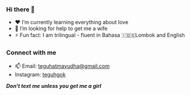 ### Hi there 👋

- ❤️ I’m currently learning everything about love
- 🤔 I’m looking for help to get me a wife
- ⚡ Fun fact: I am trilingual - fluent in Bahasa 🇮🇩🇸Lombok and English

### Connect with me
- 📫 Email: [teguhatmayudha@gmail.com](teguhatmayudha@gmail.com)
- Instagram: [teguhgok](https://www.instagram.com/teguhgok)

_**Don't text me unless you get me a girl**_
